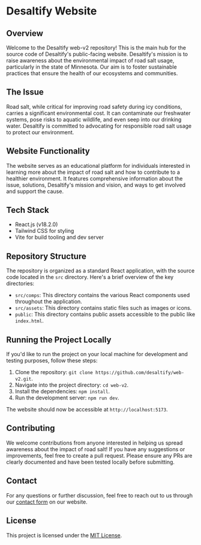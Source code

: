 # Desaltify Website

## Overview
Welcome to the Desaltify web-v2 repository! This is the main hub for the source code of Desaltify's public-facing website. Desaltify's mission is to raise awareness about the environmental impact of road salt usage, particularly in the state of Minnesota. Our aim is to foster sustainable practices that ensure the health of our ecosystems and communities. 

## The Issue
Road salt, while critical for improving road safety during icy conditions, carries a significant environmental cost. It can contaminate our freshwater systems, pose risks to aquatic wildlife, and even seep into our drinking water. Desaltify is committed to advocating for responsible road salt usage to protect our environment.

## Website Functionality
The website serves as an educational platform for individuals interested in learning more about the impact of road salt and how to contribute to a healthier environment. It features comprehensive information about the issue, solutions, Desaltify's mission and vision, and ways to get involved and support the cause.

## Tech Stack
- React.js (v18.2.0)
- Tailwind CSS for styling
- Vite for build tooling and dev server

## Repository Structure
The repository is organized as a standard React application, with the source code located in the `src` directory. Here's a brief overview of the key directories:

- `src/comps`: This directory contains the various React components used throughout the application.
- `src/assets`: This directory contains static files such as images or icons.
- `public`: This directory contains public assets accessible to the public like `index.html`.

## Running the Project Locally
If you'd like to run the project on your local machine for development and testing purposes, follow these steps:

1. Clone the repository: `git clone https://github.com/desaltify/web-v2.git`.
2. Navigate into the project directory: `cd web-v2`.
3. Install the dependencies: `npm install`.
4. Run the development server: `npm run dev`.

The website should now be accessible at `http://localhost:5173`.

## Contributing
We welcome contributions from anyone interested in helping us spread awareness about the impact of road salt! If you have any suggestions or improvements, feel free to create a pull request. Please ensure any PRs are clearly documented and have been tested locally before submitting.

## Contact
For any questions or further discussion, feel free to reach out to us through our [contact form](https://desaltify.com/contact) on our website.

## License
This project is licensed under the [MIT License](https://opensource.org/licenses/MIT).
